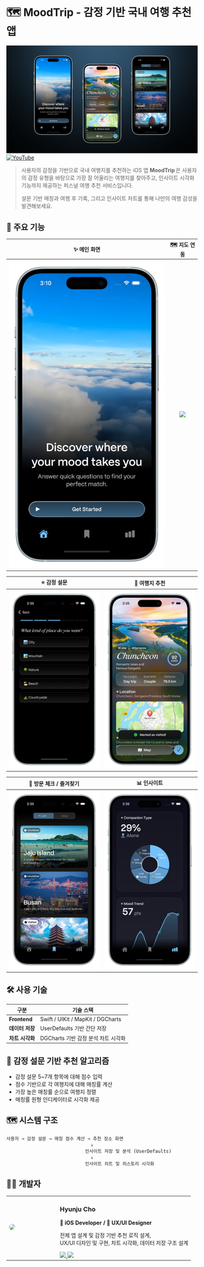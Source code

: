 # 🗺 MoodTrip - 감정 기반 국내 여행 추천 앱

![Cover](docs/cover.png)
[![YouTube](https://img.shields.io/badge/YouTube-FF0000?style=for-the-badge&logo=youtube&logoColor=white)](https://youtu.be/JDD9MP8UW2I)

> 사용자의 감정을 기반으로 국내 여행지를 추천하는 iOS 앱 **MoodTrip** 은 사용자의 감정 유형을 바탕으로 가장 잘 어울리는 여행지를 찾아주고, 인사이트 시각화 기능까지 제공하는 퍼스널 여행 추천 서비스입니다.
>
> 설문 기반 매칭과 여행 후 기록, 그리고 인사이트 차트를 통해 나만의 여행 감성을 발견해보세요.

## 🎯 주요 기능

| ✨ 메인 화면 | 🗺 지도 연동 |
|:------------:|:--------------:|
| ![](docs/main.png) | ![](docs/map.png) |

| ⭐️ 감정 설문 | 📍 여행지 추천 |
|:-----------:|:---------------:|
| ![](docs/survey.png) | ![](docs/result.png) |

| 🔖 방문 체크 / 즐겨찾기 | 📊 인사이트 |
|:----------------------:|:-----------------:|
| ![](docs/save.png) | ![](docs/insight.png) |

## 🛠️ 사용 기술

| 구분           | 기술 스택                                |
| ------------ | ------------------------------------ |
| **Frontend** | Swift / UIKit / MapKit / DGCharts    |
| **데이터 저장**   | UserDefaults 기반 간단 저장                |
| **차트 시각화**   | DGCharts 기반 감정 분석 차트 시각화             |


## 🧠 감정 설문 기반 추천 알고리즘

* 감정 설문 5\~7개 항목에 대해 점수 입력
* 점수 기반으로 각 여행지에 대해 매칭률 계산
* 가장 높은 매칭률 순으로 여행지 정렬
* 매칭률 원형 인디케이터로 시각화 제공


## 🗺 시스템 구조

```
사용자 → 감정 설문 → 매칭 점수 계산 → 추천 장소 화면
                               ↓
                             인사이트 저장 및 분석 (UserDefaults)
                               ↓
                             인사이트 차트 및 히스토리 시각화
```

## 👩‍💻 개발자

<table>
  <tr>
    <td width="120">
      <img src="https://avatars.githubusercontent.com/hyynjju" width="140" style="border-radius:50%"><br>
    </td>
    <td>
      <h3>Hyunju Cho</h3>
      <p><strong>📱 iOS Developer / 🎨 UX/UI Designer</strong></p>
      <p>전체 앱 설계 및 감정 기반 추천 로직 설계,<br>UX/UI 디자인 및 구현, 차트 시각화, 데이터 저장 구조 설계</p>
      <a href="mailto:hyynjju@gmail.com">
        <img src="https://img.shields.io/badge/Gmail-D14836?style=for-the-badge&logo=gmail&logoColor=white"/>
      </a>
      <a href="https://www.instagram.com/hyynjju">
        <img src="https://img.shields.io/badge/Instagram-E4405F?style=for-the-badge&logo=instagram&logoColor=white"/>
      </a>
    </td>
  </tr>
</table>
